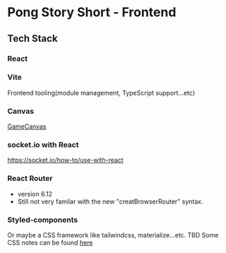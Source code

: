 # Pong Story Short - Frontend

## Tech Stack
### React

### Vite
Frontend tooling(module management, TypeScript support...etc)

### Canvas
[GameCanvas](/src/components/GameCanvas.tsx)

### socket.io with React
https://socket.io/how-to/use-with-react

### React Router
- version 6.12
- Still not very familar with the new "creatBrowserRouter" syntax.

### Styled-components
Or maybe a CSS framework like tailwindcss, materialize...etc. TBD
Some CSS notes can be found [here](/src/components/styles)


